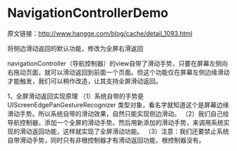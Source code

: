 # NavigationControllerDemo

原文链接：http://www.hangge.com/blog/cache/detail_1093.html

将侧边滑动返回的默认功能，修改为全屏右滑返回

navigationController（导航控制器）的view自带了滑动手势，只要在屏幕左侧向右拖动页面，就可以滑动返回到前面一个页面。但这个功能仅在屏幕左侧边缘滑动才能触发，我们可以稍作改造，让其支持全屏滑动返回。


1，全屏滑动返回实现原理
（1）系统自带的手势是 UIScreenEdgePanGestureRecognizer 类型对象，看名字就知道这个是屏幕边缘滑动手势。所以系统自带的滑动效果，自然只能实现侧边滑动。
（2）我们自己给导航控制器，添加一个全屏的滑动手势。然后用新添加的滑动手势，来调用系统实现的滑动返回功能，这样就实现了全屏滑动功能。
（3）注意：我们还要禁止系统自带滑动手势，同时只有非根控制器才有滑动返回功能，根控制器没有。